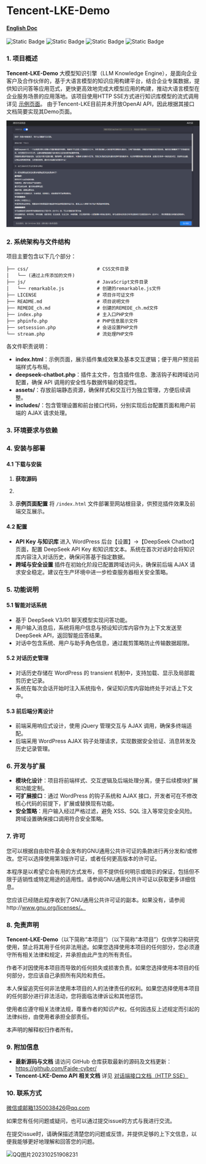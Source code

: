 # Tencent-LKE-Demo

#### [English Doc](https://github.com/Faide-cyber/Tencent-LKE-Demo)

![Static Badge](https://img.shields.io/badge/%40Github-Faide-%2300FFFF) ![Static Badge](https://img.shields.io/badge/PlatForm-Windows-%238c37dc) ![Static Badge](https://img.shields.io/badge/Version-1.0.0-%23e87435) ![Static Badge](https://img.shields.io/badge/License-GNU3.0-%2314bbc1)
### 1. 项目概述

**Tencent-LKE-Demo** 大模型知识引擎（LLM Knowledge Engine），是面向企业客户及合作伙伴的，基于大语言模型的知识应用构建平台，结合企业专属数据，提供知识问答等应用范式，更快更高效地完成大模型应用的构建，推动大语言模型在企业服务场景的应用落地。该项目使用HTTP SSE方式进行知识库模型的流式调用 详见 [示例页面](https://faide.top/myproject/index.php)。
由于Tencent-LKE目前并未开放OpenAI API，因此根据其接口文档简要实现其Demo页面。

<img src="https://github.com/Faide-cyber/Tencent-LKE-Demo/blob/main/assets/Demo.png" width="800px">

### 2. 系统架构与文件结构

项目主要包含以下几个部分：

```
├── css/                         # CSS文件目录
│   └── (通过上传添加的文件)
├── js/                          # JavaScript文件目录
│   └── remarkable.js            # 创建的remarkable.js文件
├── LICENSE                      # 项目许可证文件
├── README.md                    # 项目说明文件
├── REMEDE_ch.md                 # 创建的REMEDE_ch.md文件
├── index.php                    # 主入口PHP文件
├── phpinfo.php                  # PHP信息展示文件
├── setsession.php               # 会话设置PHP文件
└── stream.php                   # 流处理PHP文件
```

各文件职责说明：

- **index.html**：示例页面，展示插件集成效果及基本交互逻辑；便于用户预览前端样式与布局。
- **deepseek-chatbot.php**：插件主文件，包含插件信息、激活钩子和跨域访问配置，确保 API 调用的安全性与数据传输的稳定性。
- **assets/**：存放前端静态资源，确保样式和交互行为独立管理，方便后续调整。
- **includes/**：包含管理设置和前台接口代码，分别实现后台配置页面和用户前端的 AJAX 请求处理。

### 3. 环境要求与依赖



### 4. 安装与部署

#### 4.1 下载与安装

1. **获取源码**
    
2.
    
3. **示例页面配置**
    将 `/index.html` 文件部署至网站根目录，供预览插件效果及前端交互展示。

#### 4.2 配置

- **API Key 与知识库**
   进入 WordPress 后台【设置】->【DeepSeek Chatbot】页面，配置 DeepSeek API Key 和知识库文本。系统在首次对话时会将知识库内容注入对话历史，确保问答基于指定数据。
- **跨域与安全设置**
   插件在初始化阶段已配置跨域访问头，确保前后端 AJAX 请求安全稳定。建议在生产环境中进一步检查服务器相关安全策略。

### 5. 功能说明

#### 5.1 智能对话系统

- 基于 DeepSeek V3/R1 聊天模型实现问答功能。
- 用户输入消息后，系统将用户信息与预设知识库内容作为上下文发送至 DeepSeek API，返回智能应答结果。
- 对话中包含系统、用户与助手角色信息，通过裁剪策略防止传输数据超限。

#### 5.2 对话历史管理

- 对话历史存储在 WordPress 的 transient 机制中，支持加载、显示及局部裁剪历史记录。
- 系统在每次会话开始时注入系统指令，保证知识库内容始终处于对话上下文中。

#### 5.3 前后端分离设计

- 前端采用响应式设计，使用 jQuery 管理交互与 AJAX 调用，确保多终端适配。
- 后端采用 WordPress AJAX 钩子处理请求，实现数据安全验证、消息转发及历史记录管理。

### 6. 开发与扩展

- **模块化设计**：项目将前端样式、交互逻辑及后端处理分离，便于后续模块扩展和功能定制。
- **可扩展接口**：通过 WordPress 的钩子系统和 AJAX 接口，开发者可在不修改核心代码的前提下，扩展或替换现有功能。
- **安全策略**：用户输入经过严格过滤，避免 XSS、SQL 注入等常见安全风险。跨域设置确保接口调用符合安全策略。

### 7. 许可

您可以根据自由软件基金会发布的GNU通用公共许可证的条款进行再分发和/或修改。您可以选择使用第3版许可证，或者任何更高版本的许可证。

本程序是以希望它会有用的方式发布，但不提供任何明示或暗示的保证，包括但不限于适销性或特定用途的适用性。请参阅GNU通用公共许可证以获取更多详细信息。

您应该已经随此程序收到了GNU通用公共许可证的副本。如果没有，请参阅http://www.gnu.org/licenses/。


### 8. 免责声明

**Tencent-LKE-Demo**（以下简称“本项目”）（以下简称“本项目”）仅供学习和研究使用，禁止将其用于任何非法用途。如果您选择使用本项目的任何部分，您必须遵守所有相关法律和规定，并承担由此产生的所有责任。

作者不对因使用本项目而导致的任何损失或损害负责。如果您选择使用本项目的任何部分，您应该自己承担所有风险和责任。

本人保留追究任何非法使用本项目的人的法律责任的权利。如果您选择使用本项目的任何部分进行非法活动，您将面临法律诉讼和其他惩罚。

使用者应遵守相关法律法规，尊重作者的知识产权。任何因违反上述规定而引起的法律纠纷，由使用者承担全部责任。

本声明的解释权归作者所有。

### 9. 附加信息

- **最新源码与文档**
   请访问 GitHub 仓库获取最新的源码及文档更新：https://github.com/Faide-cyber/
- **Tencent-LKE-Demo API 相关文档**
   详见 [对话端接口文档（HTTP SSE）](https://cloud.tencent.com/document/product/1759/105561/)

### 10. 联系方式

微信或邮箱1350038426@qq.com

如果您有任何问题或疑问，也可以通过提交issue的方式与我进行交流。

在提交issue时，请确保描述清楚您的问题或反馈，并提供足够的上下文信息，以便我能够更好地理解和回答您的问题。

![QQ图片202310251908231](https://github.com/Faide-cyber/MouseCopy/assets/148406475/8b7ac122-d438-4d64-b6d0-330b514e4389)

